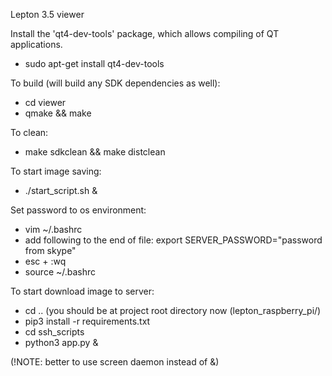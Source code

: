 Lepton 3.5 viewer

Install the 'qt4-dev-tools' package, which allows compiling of QT applications.
- sudo apt-get install qt4-dev-tools

To build (will build any SDK dependencies as well):
- cd viewer
- qmake && make

To clean:
- make sdkclean && make distclean

To start image saving:
- ./start_script.sh &

Set password to os environment:
- vim ~/.bashrc
- add following to the end of file: export SERVER_PASSWORD="password from skype"
- esc + :wq
- source ~/.bashrc

To start download image to server:
- cd .. (you should be at project root directory now (lepton_raspberry_pi/)
- pip3 install -r requirements.txt
- cd ssh_scripts
- python3 app.py &

(!NOTE: better to use screen daemon instead of &)
